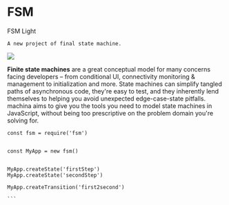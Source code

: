 # FSM 
FSM Light 

```A new project of final state machine.```

![](https://raw.githubusercontent.com/jakesgordon/javascript-state-machine/HEAD/examples/matter.png)

**Finite state machines** are a great conceptual model for many concerns facing developers – from conditional UI, connectivity monitoring & management to initialization and more. State machines can simplify tangled paths of asynchronous code, they're easy to test, and they inherently lend themselves to helping you avoid unexpected edge-case-state pitfalls. machina aims to give you the tools you need to model state machines in JavaScript, without being too prescriptive on the problem domain you're solving for.






````
const fsm = require('fsm')


const MyApp = new fsm()


MyApp.createState('firstStep')
MyApp.createState('secondStep')

MyApp.createTransition('first2second')

```



